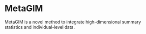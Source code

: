 # MetaGIM
MetaGIM is a novel method to integrate high-dimensional summary statistics and individual-level data.
